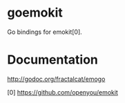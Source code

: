 goemokit
========

Go bindings for emokit[0]. 

Documentation
=============

http://godoc.org/fractalcat/emogo

[0] https://github.com/openyou/emokit
